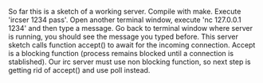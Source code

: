 So far this is a sketch of a working server. Compile with make. Execute 'ircser 1234 pass'. Open another terminal window, execute 'nc 127.0.0.1 1234' and then type a message. Go back to terminal window where server is running, you should see the message you typed before.
This server sketch calls function accept() to await for the incoming connection. Accept is a blocking function (process remains blocked until a connection is stablished). Our irc server must use non blocking function, so next step is getting rid of accept() and use poll instead.
